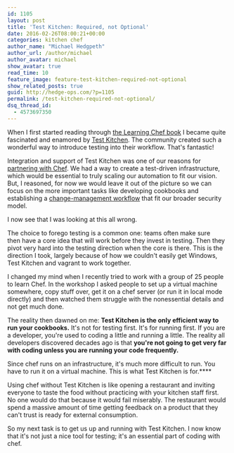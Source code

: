 ```yaml
---
id: 1105
layout: post
title: 'Test Kitchen: Required, not Optional'
date: 2016-02-26T08:00:21+00:00
categories: kitchen chef
author_name: "Michael Hedgpeth"
author_url: /author/michael
author_avatar: michael
show_avatar: true
read_time: 10
feature_image: feature-test-kitchen-required-not-optional 
show_related_posts: true 
guid: http://hedge-ops.com/?p=1105
permalink: /test-kitchen-required-not-optional/
dsq_thread_id:
  - 4573697350
---
```

When I first started reading through [the Learning Chef book](/learning-chef-book-review/) I became quite fascinated and enamored by [Test Kitchen](http://kitchen.ci/). The community created such a wonderful way to introduce testing into their workflow. That's fantastic!

Integration and support of Test Kitchen was one of our reasons for [partnering with Chef](/technology-partnership/). We had a way to create a test-driven infrastructure, which would be essential to truly scaling our automation to fit our vision. But, I reasoned, for now we would leave it out of the picture so we can focus on the more important tasks like developing cookbooks and establishing a [change-management workflow](/my-advice-for-chef-in-large-corporations/) that fit our broader security model.

I now see that I was looking at this all wrong.<!--more-->

The choice to forego testing is a common one: teams often make sure then have a core idea that will work before they invest in testing. Then they pivot very hard into the testing direction when the core is there. This is the direction I took, largely because of how we couldn't easily get Windows, Test Kitchen and vagrant to work together.

I changed my mind when I recently tried to work with a group of 25 people to learn Chef. In the workshop I asked people to set up a virtual machine somewhere, copy stuff over, get it on a chef server (or run it in local mode directly) and then watched them struggle with the nonessential details and not get much done.

The reality then dawned on me: **Test Kitchen is the only efficient way to run your cookbooks.** It's not for testing first. It's for running first. If you are a developer, you're used to coding a little and running a little. The reality all developers discovered decades ago is that **you're not going to get very far with coding unless you are running your code frequently.**

Since chef runs on an infrastructure, it's much more difficult to run. You have to run it on a virtual machine. This is what Test Kitchen is for.**** 

Using chef without Test Kitchen is like opening a restaurant and inviting everyone to taste the food without practicing with your kitchen staff first. No one would do that because it would fail miserably. The restaurant would spend a massive amount of time getting feedback on a product that they can't trust is ready for external consumption.

So my next task is to get us up and running with Test Kitchen. I now know that it's not just a nice tool for testing; it's an essential part of coding with chef.